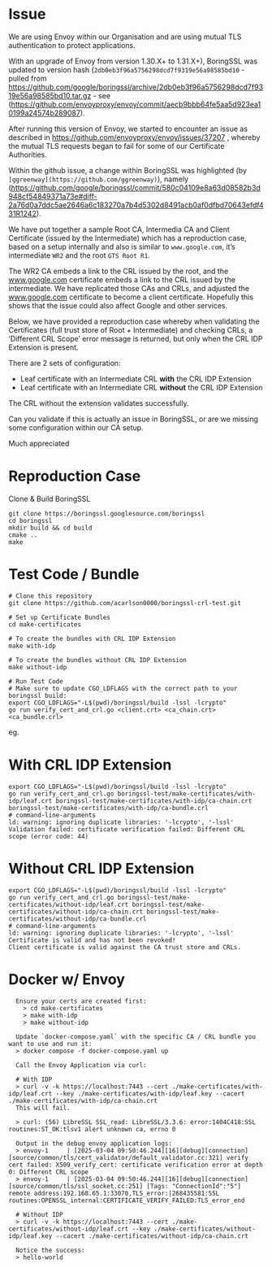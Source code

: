 # Issue
We are using Envoy within our Organisation and are using mutual TLS authentication to protect applications.

With an upgrade of Envoy from version 1.30.X+ to 1.31.X+), BoringSSL was updated to version hash (`2db0eb3f96a5756298dcd7f9319e56a98585bd10` - pulled from https://github.com/google/boringssl/archive/2db0eb3f96a5756298dcd7f9319e56a98585bd10.tar.gz - see (https://github.com/envoyproxy/envoy/commit/aecb9bbb64fe5aa5d923ea10199a24574b289087).

After running this version of Envoy, we started to encounter an issue as described in https://github.com/envoyproxy/envoy/issues/37207 , whereby the mutual TLS requests began to fail for some of our Certificate Authorities.

Within the github issue, a change within BoringSSL was highlighted (by `[ggreenway](https://github.com/ggreenway)`), namely  (https://github.com/google/boringssl/commit/580c04109e8a63d08582b3d948cf54849371a73e#diff-2a76d0a7ddc5ae2646a6c183270a7b4d5302d8491acb0af0dfbd70643efdf431R1242).

We have put together a sample Root CA, Intermedia CA and Client Certificate (issued by the Intermediate) which has a reproduction case, based on a setup internally and also is similar to `www.google.com`, it’s intermediate `WR2` and the root `GTS Root R1`.

The WR2 CA embeds a link to the CRL issued by the root, and the www.google.com certificate embeds a link to the CRL issued by the intermediate. We have replicated those CAs and CRLs, and adjusted the www.google.com certificate to become a client certificate. Hopefully this shows that the issue could also affect Google and other services.

Below, we have provided a reproduction case whereby when validating the Certificates (full trust store of Root + Intermediate) and checking CRLs, a ‘Different CRL Scope’ error message is returned, but only when the CRL IDP Extension is present.

There are 2 sets of configuration:

- Leaf certificate with an Intermediate CRL **with** the CRL IDP Extension
- Leaf certificate with an Intermediate CRL **without** the CRL IDP Extension

The CRL without the extension validates successfully.

Can you validate if this is actually an issue in BoringSSL, or are we missing some configuration within our CA setup.

Much appreciated

# Reproduction Case

Clone & Build BoringSSL

    git clone https://boringssl.googlesource.com/boringssl
    cd boringssl
    mkdir build && cd build
    cmake ..
    make


# Test Code / Bundle

    # Clone this repository
    git clone https://github.com/acarlson0000/boringssl-crl-test.git

    # Set up Certificate Bundles
    cd make-certificates

    # To create the bundles with CRL IDP Extension
    make with-idp

    # To create the bundles without CRL IDP Extension
    make without-idp

    # Run Test Code
    # Make sure to update CGO_LDFLAGS with the correct path to your boringssl build:
    export CGO_LDFLAGS="-L$(pwd)/boringssl/build -lssl -lcrypto"
    go run verify_cert_and_crl.go <client.crt> <ca_chain.crt> <ca_bundle.crl>

eg.

  # With CRL IDP Extension

    export CGO_LDFLAGS="-L$(pwd)/boringssl/build -lssl -lcrypto"
    go run verify_cert_and_crl.go boringssl-test/make-certificates/with-idp/leaf.crt boringssl-test/make-certificates/with-idp/ca-chain.crt boringssl-test/make-certificates/with-idp/ca-bundle.crl
    # command-line-arguments
    ld: warning: ignoring duplicate libraries: '-lcrypto', '-lssl'
    Validation failed: certificate verification failed: Different CRL scope (error code: 44)

  # Without CRL IDP Extension

    export CGO_LDFLAGS="-L$(pwd)/boringssl/build -lssl -lcrypto"
    go run verify_cert_and_crl.go boringssl-test/make-certificates/without-idp/leaf.crt boringssl-test/make-certificates/without-idp/ca-chain.crt boringssl-test/make-certificates/without-idp/ca-bundle.crl
    # command-line-arguments
    ld: warning: ignoring duplicate libraries: '-lcrypto', '-lssl'
    Certificate is valid and has not been revoked!
    Client certificate is valid against the CA trust store and CRLs.

# Docker w/ Envoy
```
  Ensure your certs are created first:
    > cd make-certificates
    > make with-idp
    > make without-idp

  Update `docker-compose.yaml` with the specific CA / CRL bundle you want to use and run it:
  > docker compose -f docker-compose.yaml up

  Call the Envoy Application via curl:

  # With IDP
  > curl -v -k https://localhost:7443 --cert ./make-certificates/with-idp/leaf.crt --key ./make-certificates/with-idp/leaf.key --cacert ./make-certificates/with-idp/ca-chain.crt
  This will fail.

  > curl: (56) LibreSSL SSL_read: LibreSSL/3.3.6: error:1404C418:SSL routines:ST_OK:tlsv1 alert unknown ca, errno 0

  Output in the debug envoy application logs:
  > envoy-1     | [2025-03-04 09:50:46.244][16][debug][connection] [source/common/tls/cert_validator/default_validator.cc:321] verify cert failed: X509_verify_cert: certificate verification error at depth 0: Different CRL scope
  > envoy-1     | [2025-03-04 09:50:46.244][16][debug][connection] [source/common/tls/ssl_socket.cc:251] [Tags: "ConnectionId":"5"] remote address:192.168.65.1:33070,TLS_error:|268435581:SSL routines:OPENSSL_internal:CERTIFICATE_VERIFY_FAILED:TLS_error_end

  # Without IDP
  > curl -v -k https://localhost:7443 --cert ./make-certificates/without-idp/leaf.crt --key ./make-certificates/without-idp/leaf.key --cacert ./make-certificates/without-idp/ca-chain.crt

  Notice the success:
  > hello-world

```